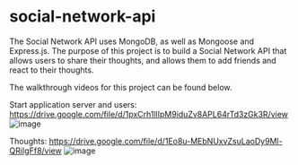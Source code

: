 # social-network-api

The Social Network API uses MongoDB, as well as Mongoose and Express.js. The purpose of this project is to build a Social Network API that allows users to share their thoughts, and allows them to add friends and react to their thoughts. 

The walkthrough videos for this project can be found below.


Start application server and users:
https://drive.google.com/file/d/1pxCrh1llIpM9iduZv8APL64rTd3zGk3R/view
![image](https://user-images.githubusercontent.com/77218022/123886403-fb159100-d914-11eb-8d4a-381e42947f09.png)


Thoughts:
https://drive.google.com/file/d/1Eo8u-MEbNUxvZsuLaoDy9Ml-QRiIgFf8/view
![image](https://user-images.githubusercontent.com/77218022/123886082-48ddc980-d914-11eb-9e36-91f7d32269a7.png)
